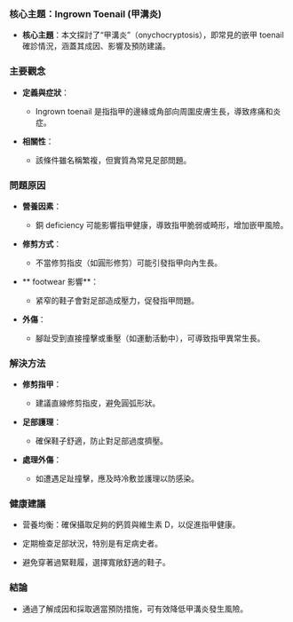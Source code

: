 ### 核心主題：Ingrown Toenail (甲溝炎)

- **核心主題**：本文探討了“甲溝炎”（onychocryptosis），即常見的嵌甲 toenail 確診情況，涵蓋其成因、影響及預防建議。

### 主要觀念

- **定義與症狀**：
  - Ingrown toenail 是指指甲的邊緣或角部向周圍皮膚生長，導致疼痛和炎症。
  
- **相關性**：
  - 該條件雖名稱繁複，但實質為常見足部問題。

### 問題原因

- **營養因素**：
  - 銅 deficiency 可能影響指甲健康，導致指甲脆弱或畸形，增加嵌甲風險。
  
- **修剪方式**：
  - 不當修剪指皮（如圓形修剪）可能引發指甲向內生長。

- ** footwear 影響**：
  - 紧窄的鞋子會對足部造成壓力，促發指甲問題。

- **外傷**：
  - 腳趾受到直接撞擊或重壓（如運動活動中），可導致指甲異常生長。

### 解決方法

- **修剪指甲**：
  - 建議直線修剪指皮，避免圓弧形狀。
  
- **足部護理**：
  - 確保鞋子舒適，防止對足部過度擠壓。

- **處理外傷**：
  - 如遭遇足趾撞擊，應及時冷敷並護理以防感染。

### 健康建議

- 营養均衡：確保攝取足夠的鈣質與維生素 D，以促進指甲健康。
  
- 定期檢查足部狀況，特別是有足病史者。

- 避免穿著過緊鞋履，選擇寬敞舒適的鞋子。

### 結論

- 通過了解成因和採取適當預防措施，可有效降低甲溝炎發生風險。
